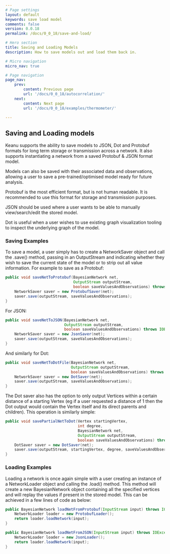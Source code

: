```yaml
---
# Page settings
layout: default
keywords: save load model
comments: false
version: 0.0.18
permalink: /docs/0_0_18/save-and-load/

# Hero section
title: Saving and Loading Models
description: How to save models out and load them back in.

# Micro navigation
micro_nav: true

# Page navigation
page_nav:
    prev:
        content: Previous page
        url: '/docs/0_0_18/autocorrelation/'
    next:
        content: Next page
        url: '/docs/0_0_18/examples/thermometer/'

---
```


## Saving and Loading models

Keanu supports the ability to save models to JSON, Dot and Protobuf formats for long term storage or transmission across
a network.  It also supports instantiating a network from a saved Protobuf & JSON format model.

Models can also be saved with their associated data and observations, allowing a user to save a pre-trained/optimised
model ready for future analysis.

Protobuf is the most efficient format, but is not human readable.  It is recommended to use this format for storage and
transmission purposes.

JSON should be used where a user wants to be able to manually view/search/edit the stored model.

Dot is useful when a user wishes to use existing graph visualization tooling to inspect the underlying graph of the
model.

### Saving Examples

To save a model, a user simply has to create a NetworkSaver object and call the .save() method, passing in an OutputStream
and indicating whether they wish to save the current state of the model or to strip out all value information.  For
example to save as a Protobuf:
```java
public void saveNetToProtobuf(BayesianNetwork net,
                              OutputStream outputStream,
                              boolean saveValuesAndObservations) throws IOException {
    NetworkSaver saver = new ProtobufSaver(net);
    saver.save(outputStream, saveValuesAndObservations);
}
```

For JSON:
```java
public void saveNetToJSON(BayesianNetwork net,
                          OutputStream outputStream,
                          boolean saveValuesAndObservations) throws IOException {
    NetworkSaver saver = new JsonSaver(net);
    saver.save(outputStream, saveValuesAndObservations);
}
```

And similarly for Dot:
```java
public void saveNetToDotFile(BayesianNetwork net,
                             OutputStream outputStream,
                             boolean saveValuesAndObservations) throws IOException {
    NetworkSaver saver = new DotSaver(net);
    saver.save(outputStream, saveValuesAndObservations);
}
```

The Dot saver also has the option to only output Vertices within a certain distance of a starting Vertex (eg if
a user requested a distance of 1 then the Dot output would contain the Vertex itself and its direct parents and children).
This operation is similarly simple:
```java
public void savePartialNetToDot(Vertex startingVertex,
                                int degree,
                                BayesianNetwork net,
                                OutputStream outputStream,
                                boolean saveValuesAndObservations) throws IOException {
    DotSaver saver = new DotSaver(net);
    saver.save(outputStream, startingVertex, degree, saveValuesAndObservations);
}
```

### Loading Examples

Loading a network is once again simple with a user creating an instance of a NetworkLoader object and calling the .load()
method.  This method will create a new BayesianNetwork object containing all the specified vertices and will replay the values if present
in the stored model.  This can be achieved in a few lines of code as below:

```java
public BayesianNetwork loadNetFromProtobuf(InputStream input) throws IOException {
    NetworkLoader loader = new ProtobufLoader();
    return loader.loadNetwork(input);
}
```

```java
public BayesianNetwork loadNetFromJSON(InputStream input) throws IOException {
    NetworkLoader loader = new JsonLoader();
    return loader.loadNetwork(input);
}
```
